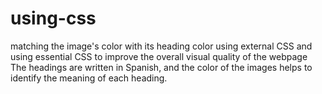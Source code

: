 # using-css
matching the image's color with its heading color using external CSS
and using essential CSS to improve the overall visual quality of the webpage
The headings are written in Spanish, and the color of the images helps to identify the meaning of each heading.
